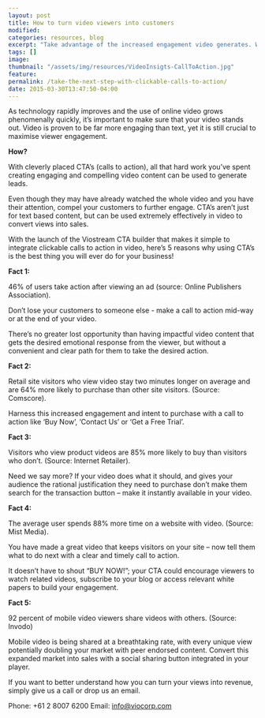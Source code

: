 ```yaml
---
layout: post
title: How to turn video viewers into customers
modified:
categories: resources, blog
excerpt: "Take advantage of the increased engagement video generates. We give you 5 pretty good reasons why you would be crazy not to use clickable CTA in your videos. "
tags: []
image:
thumbnail: "/assets/img/resources/VideoInsigts-CallToAction.jpg"
feature:
permalink: /take-the-next-step-with-clickable-calls-to-action/
date: 2015-03-30T13:47:50-04:00
---
```


As technology rapidly improves and the use of online video grows phenomenally quickly, it’s important to make sure that your video stands out. Video is proven to be far more engaging than text, yet it is still crucial to maximise viewer engagement.

<strong>How?</strong>

With cleverly placed CTA’s (calls to action), all that hard work you’ve spent creating engaging and compelling video content can be used to generate leads.

Even though they may have already watched the whole video and you have their attention, compel your customers to further engage. CTA’s aren’t just for text based content, but can be used extremely effectively in video to convert views into sales.

With the launch of the Viostream CTA builder that makes it simple to integrate clickable calls to action in video, here’s 5 reasons why using CTA’s is the best thing you will ever do for your business!

<strong>Fact 1:</strong>

46% of users take action after viewing an ad (source: Online Publishers Association).

Don’t lose your customers to someone else - make a call to action mid-way or at the end of your video.

There’s no greater lost opportunity than having impactful video content that gets the desired emotional response from the viewer, but without a convenient and clear path for them to take the desired action.

<strong>Fact 2:</strong>

Retail site visitors who view video stay two minutes longer on average and are 64% more likely to purchase than other site visitors. (Source: Comscore).

Harness this increased engagement and intent to purchase with a call to action like ‘Buy Now’, ‘Contact Us’ or ‘Get a Free Trial’.

<strong>Fact 3:</strong>

Visitors who view product videos are 85% more likely to buy than visitors who don’t. (Source: Internet Retailer).

Need we say more? If your video does what it should, and gives your audience the rational justification they need to purchase don’t make them search for the transaction button – make it instantly available in your video.

<strong>Fact 4:</strong>

The average user spends 88% more time on a website with video. (Source: Mist Media).

You have made a great video that keeps visitors on your site – now tell them what to do next with a clear and timely call to action.

It doesn’t have to shout “BUY NOW!”; your CTA could encourage viewers to watch related videos, subscribe to your blog or access relevant white papers to build your engagement.

<strong>Fact 5:</strong>

92 percent of mobile video viewers share videos with others. (Source: Invodo)

Mobile video is being shared at a breathtaking rate, with every unique view potentially doubling your market with peer endorsed content. Convert this expanded market into sales with a social sharing button integrated in your player.

If you want to better understand how you can turn your views into revenue, simply give us a call or drop us an email.

Phone: +61 2 8007 6200
Email: info@viocorp.com